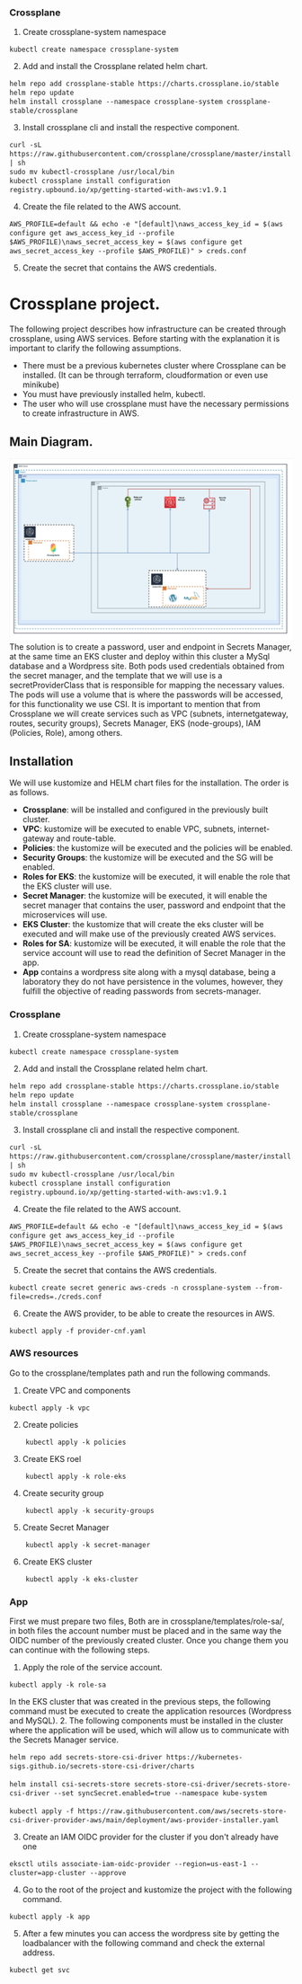 ### Crossplane
1. Create crossplane-system namespace
```
kubectl create namespace crossplane-system
```
2. Add and install the Crossplane related helm chart.
```
helm repo add crossplane-stable https://charts.crossplane.io/stable
helm repo update
helm install crossplane --namespace crossplane-system crossplane-stable/crossplane
```
3. Install crossplane cli and install the respective component.
```
curl -sL https://raw.githubusercontent.com/crossplane/crossplane/master/install.sh | sh
sudo mv kubectl-crossplane /usr/local/bin
kubectl crossplane install configuration registry.upbound.io/xp/getting-started-with-aws:v1.9.1
```
4. Create the file related to the AWS account.
```
AWS_PROFILE=default && echo -e "[default]\naws_access_key_id = $(aws configure get aws_access_key_id --profile $AWS_PROFILE)\naws_secret_access_key = $(aws configure get aws_secret_access_key --profile $AWS_PROFILE)" > creds.conf
```
5. Create the secret that contains the AWS credentials.
# Crossplane project.

The following project describes how infrastructure can be created through crossplane, using AWS services.
Before starting with the explanation it is important to clarify the following assumptions.
- There must be a previous kubernetes cluster where Crossplane can be installed. (It can be through terraform, cloudformation or even use minikube)
- You must have previously installed helm, kubectl.
- The user who will use crossplane must have the necessary permissions to create infrastructure in AWS.

## Main Diagram.
![](https://github.com/jcastrou/crossplane/blob/main/main-diagram.jpg?raw=true)
The solution is to create a password, user and endpoint in Secrets Manager, at the same time an EKS cluster and deploy within this cluster a MySql database and a Wordpress site. Both pods used credentials obtained from the secret manager, and the template that we will use is a secretProviderClass that is responsible for mapping the necessary values. The pods will use a volume that is where the passwords will be accessed, for this functionality we use CSI.
It is important to mention that from Crossplane we will create services such as VPC (subnets, internetgateway, routes, security groups), Secrets Manager, EKS (node-groups), IAM (Policies, Role), among others.

## Installation

We will use kustomize and HELM chart files for the installation. The order is as follows.

- **Crossplane**: will be installed and configured in the previously built cluster.
- **VPC**: kustomize will be executed to enable VPC, subnets, internet-gateway and route-table.
- **Policies**: the kustomize will be executed and the policies will be enabled.
- **Security Groups**: the kustomize will be executed and the SG will be enabled.
- **Roles for EKS**: the kustomize will be executed, it will enable the role that the EKS cluster will use.
- **Secret Manager**: the kustomize will be executed, it will enable the secret manager that contains the user, password and endpoint that the microservices will use.
- **EKS Cluster**: the kustomize that will create the eks cluster will be executed and will make use of the previously created AWS services.
- **Roles for SA**: kustomize will be executed, it will enable the role that the service account will use to read the definition of Secret Manager in the app.
- **App** contains a wordpress site along with a mysql database, being a laboratory they do not have persistence in the volumes, however, they fulfill the objective of reading passwords from secrets-manager.

### Crossplane
1. Create crossplane-system namespace
```
kubectl create namespace crossplane-system
```
2. Add and install the Crossplane related helm chart.
```
helm repo add crossplane-stable https://charts.crossplane.io/stable
helm repo update
helm install crossplane --namespace crossplane-system crossplane-stable/crossplane
```
3. Install crossplane cli and install the respective component.
```
curl -sL https://raw.githubusercontent.com/crossplane/crossplane/master/install.sh | sh
sudo mv kubectl-crossplane /usr/local/bin
kubectl crossplane install configuration registry.upbound.io/xp/getting-started-with-aws:v1.9.1
```
4. Create the file related to the AWS account.
```
AWS_PROFILE=default && echo -e "[default]\naws_access_key_id = $(aws configure get aws_access_key_id --profile $AWS_PROFILE)\naws_secret_access_key = $(aws configure get aws_secret_access_key --profile $AWS_PROFILE)" > creds.conf
```
5. Create the secret that contains the AWS credentials.
```
kubectl create secret generic aws-creds -n crossplane-system --from-file=creds=./creds.conf
```
6. Create the AWS provider, to be able to create the resources in AWS.
```
kubectl apply -f provider-cnf.yaml 
```

### AWS resources
Go to the crossplane/templates path and run the following commands.
1. Create VPC and components
```
kubectl apply -k vpc
```
2. Create policies
```
    kubectl apply -k policies   
```
3. Create EKS roel
```
    kubectl apply -k role-eks
```
4. Create security group
```
    kubectl apply -k security-groups
```
5. Create Secret Manager
```
    kubectl apply -k secret-manager
```
6. Create EKS cluster
```
    kubectl apply -k eks-cluster
```

### App

First we must prepare two files, Both are in crossplane/templates/role-sa/, in both files the account number must be placed and in the same way the OIDC number of the previously created cluster. Once you change them you can continue with the following steps.
1. Apply the role of the service account.
```
kubectl apply -k role-sa
```
In the EKS cluster that was created in the previous steps, the following command must be executed to create the application resources (Wordpress and MySQL).
2.  The following components must be installed in the cluster where the application will be used, which will allow us to communicate with the Secrets Manager service.
```
helm repo add secrets-store-csi-driver https://kubernetes-sigs.github.io/secrets-store-csi-driver/charts

helm install csi-secrets-store secrets-store-csi-driver/secrets-store-csi-driver --set syncSecret.enabled=true --namespace kube-system

kubectl apply -f https://raw.githubusercontent.com/aws/secrets-store-csi-driver-provider-aws/main/deployment/aws-provider-installer.yaml

```
3. Create an IAM OIDC provider for the cluster if you don't already have one
```
eksctl utils associate-iam-oidc-provider --region=us-east-1 --cluster=app-cluster --approve 
```
4.  Go to the root of the project and kustomize the project with the following command.
```
kubectl apply -k app
```
5. After a few minutes you can access the wordpress site by getting the loadbalancer with the following command and check the external address.
```
kubectl get svc
```